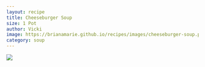 ```yaml
---
layout: recipe
title: Cheeseburger Soup
size: 1 Pot
author: Vicki
image: https://brianamarie.github.io/recipes/images/cheeseburger-soup.png
category: soup
---
```

![](https://brianamarie.github.io/recipes/images/cheeseburger-soup.png)
